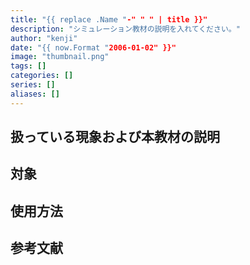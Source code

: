 ```yaml
---
title: "{{ replace .Name "-" " " | title }}"
description: "シミュレーション教材の説明を入れてください。"
author: "kenji"
date: "{{ now.Format "2006-01-02" }}"
image: "thumbnail.png"
tags: []
categories: []
series: []
aliases: []
---
```


## 扱っている現象および本教材の説明

## 対象

## 使用方法

## 参考文献
